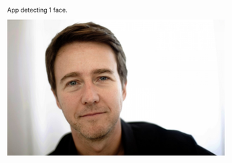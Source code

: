 App detecting 1 face.

[![Watch the video](https://github.com/AntonButov/MLKit/blob/master/app/src/main/res/drawable/nord.jpg)](https://youtu.be/feRlnUSKrfg)

